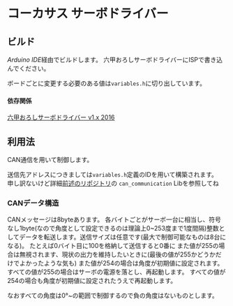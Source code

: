 # コーカサス サーボドライバー

## ビルド
*Arduino IDE*経由でビルドします。
六甲おろしサーボドライバーにISPで書き込んでください。

ボードごとに変更する必要のある値は`variables.h`に切り出しています。

#### 依存関係
[六甲おろしサーボドライバー v1.x 2016](https://github.com/RokkoOroshi/CanServoBoard2016)

## 利用法
CAN通信を用いて制御します。

送信先アドレスにつきましては`variables.h`定義のIDを用いて構築されます。  
申し訳ないけど詳細[前述のリポジトリ](https://github.com/RokkoOroshi/CanServoBoard2016)の `can_communication` Libを参照してね

### CANデータ構造
CANメッセージは8byteあります。
各バイトごとがサーボ一台に相当し、符号なし1byte(なので角度として設定できるのは理論上0~253度まで1度間隔)整数としてデータを転送します。送信サイズは任意です(最大で制御可能なものは8台になる)。
たとえば0バイト目に100を格納して送信すると0番に
また値が255の場合は無視されます、現状の出力を維持したいときに(最後の値が255かどうかだけでよかったような気も)
また値が254の場合は角度が初期値に設定されます。
すべての値が255の場合はサーボの電源を落とし、再起動します。
すべての値が254の場合も角度が初期値に設定されたうえで再起動します。

なおすべての角度は0°~の範囲で制御するので負の角度はないものとします。